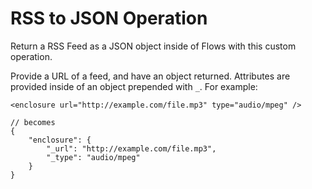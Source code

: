 # RSS to JSON Operation

Return a RSS Feed as a JSON object inside of Flows with this custom operation.

Provide a URL of a feed, and have an object returned. Attributes are provided inside of an object prepended with `_`. For example:

```
<enclosure url="http://example.com/file.mp3" type="audio/mpeg" />

// becomes
{
    "enclosure": {
        "_url": "http://example.com/file.mp3",
        "_type": "audio/mpeg"
    }
}
```
